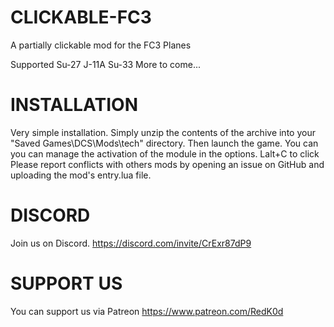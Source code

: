 # CLICKABLE-FC3
 A partially clickable mod for the FC3 Planes

 Supported
 Su-27
 J-11A
 Su-33
 More to come...

 # INSTALLATION 
Very simple installation.
Simply unzip the contents of the archive into your "Saved Games\DCS\Mods\tech\" directory.
Then launch the game.
You can you can manage the activation of the module in the options.
Lalt+C to click
Please report conflicts with others mods by opening an issue on GitHub and uploading the mod's entry.lua file.
 
 # DISCORD
Join us on Discord. 
 https://discord.com/invite/CrExr87dP9

# SUPPORT US
You can support us via Patreon 
https://www.patreon.com/RedK0d


